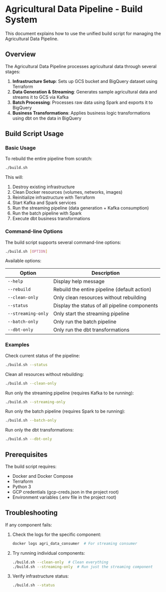 # Agricultural Data Pipeline - Build System

This document explains how to use the unified build script for managing the Agricultural Data Pipeline.

## Overview

The Agricultural Data Pipeline processes agricultural data through several stages:

1. **Infrastructure Setup**: Sets up GCS bucket and BigQuery dataset using Terraform
2. **Data Generation & Streaming**: Generates sample agricultural data and streams it to GCS via Kafka
3. **Batch Processing**: Processes raw data using Spark and exports it to BigQuery
4. **Business Transformations**: Applies business logic transformations using dbt on the data in BigQuery

## Build Script Usage

### Basic Usage

To rebuild the entire pipeline from scratch:

```bash
./build.sh
```

This will:
1. Destroy existing infrastructure
2. Clean Docker resources (volumes, networks, images)
3. Reinitialize infrastructure with Terraform
4. Start Kafka and Spark services
5. Run the streaming pipeline (data generation + Kafka consumption)
6. Run the batch pipeline with Spark
7. Execute dbt business transformations

### Command-line Options

The build script supports several command-line options:

```bash
./build.sh [OPTION]
```

Available options:

| Option | Description |
|--------|-------------|
| `--help` | Display help message |
| `--rebuild` | Rebuild the entire pipeline (default action) |
| `--clean-only` | Only clean resources without rebuilding |
| `--status` | Display the status of all pipeline components |
| `--streaming-only` | Only start the streaming pipeline |
| `--batch-only` | Only run the batch pipeline |
| `--dbt-only` | Only run the dbt transformations |

### Examples

Check current status of the pipeline:
```bash
./build.sh --status
```

Clean all resources without rebuilding:
```bash
./build.sh --clean-only
```

Run only the streaming pipeline (requires Kafka to be running):
```bash
./build.sh --streaming-only
```

Run only the batch pipeline (requires Spark to be running):
```bash
./build.sh --batch-only
```

Run only the dbt transformations:
```bash
./build.sh --dbt-only
```

## Prerequisites

The build script requires:

- Docker and Docker Compose
- Terraform
- Python 3
- GCP credentials (gcp-creds.json in the project root)
- Environment variables (.env file in the project root)

## Troubleshooting

If any component fails:

1. Check the logs for the specific component:
   ```bash
   docker logs agri_data_consumer  # For streaming consumer
   ```

2. Try running individual components:
   ```bash
   ./build.sh --clean-only  # Clean everything
   ./build.sh --streaming-only  # Run just the streaming component
   ```

3. Verify infrastructure status:
   ```bash
   ./build.sh --status
   ``` 